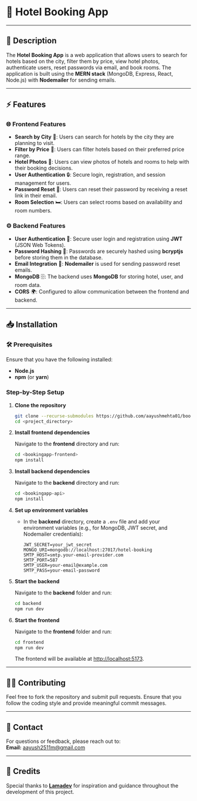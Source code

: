 
# 🏨 Hotel Booking App

---

## 📜 Description

The **Hotel Booking App** is a web application that allows users to search for hotels based on the city, filter them by price, view hotel photos, authenticate users, reset passwords via email, and book rooms. The application is built using the **MERN stack** (MongoDB, Express, React, Node.js) with **Nodemailer** for sending emails.

---

## ⚡ Features

### 🌐 Frontend Features
- **Search by City** 🌆: Users can search for hotels by the city they are planning to visit.
- **Filter by Price** 💸: Users can filter hotels based on their preferred price range.
- **Hotel Photos** 📸: Users can view photos of hotels and rooms to help with their booking decisions.
- **User Authentication** 🔒: Secure login, registration, and session management for users.
- **Password Reset** 🔑: Users can reset their password by receiving a reset link in their email.
- **Room Selection** 🛏️: Users can select rooms based on availability and room numbers.

### ⚙️ Backend Features
- **User Authentication** 🔐: Secure user login and registration using **JWT** (JSON Web Tokens).
- **Password Hashing** 🔑: Passwords are securely hashed using **bcryptjs** before storing them in the database.
- **Email Integration** 📧: **Nodemailer** is used for sending password reset emails.
- **MongoDB** 🗄️: The backend uses **MongoDB** for storing hotel, user, and room data.
- **CORS** 🌍: Configured to allow communication between the frontend and backend.

---

## 📥 Installation

### 🛠️ Prerequisites
Ensure that you have the following installed:
- **Node.js**
- **npm** (or **yarn**)

### Step-by-Step Setup

1. **Clone the repository**

   ```bash
   git clone --recurse-submodules https://github.com/aayushmehta01/bookeasy.git
   cd <project_directory>
   ```

2. **Install frontend dependencies**

   Navigate to the **frontend** directory and run:

   ```bash
   cd <bookingapp-frontend>
   npm install
   ```

3. **Install backend dependencies**

   Navigate to the **backend** directory and run:

   ```bash
   cd <bookingapp-api>
   npm install
   ```

4. **Set up environment variables**

   - In the **backend** directory, create a `.env` file and add your environment variables (e.g., for MongoDB, JWT secret, and Nodemailer credentials):

     ```
     JWT_SECRET=your_jwt_secret
     MONGO_URI=mongodb://localhost:27017/hotel-booking
     SMTP_HOST=smtp.your-email-provider.com
     SMTP_PORT=587
     SMTP_USER=your-email@example.com
     SMTP_PASS=your-email-password
     ```

5. **Start the backend**

   Navigate to the **backend** folder and run:

   ```bash
   cd backend
   npm run dev
   ```

6. **Start the frontend**

   Navigate to the **frontend** folder and run:

   ```bash
   cd frontend
   npm run dev
   ```

   The frontend will be available at [http://localhost:5173](http://localhost:5173).

---

## 🧑‍💻 Contributing

Feel free to fork the repository and submit pull requests. Ensure that you follow the coding style and provide meaningful commit messages.

---

## 📧 Contact

For questions or feedback, please reach out to:  
**Email:** [aayush2511m@gmail.com](aayush2511m@gmail.com)

---

## 🎉 Credits

Special thanks to **[Lamadev](https://github.com/safak)** for inspiration and guidance throughout the development of this project.
